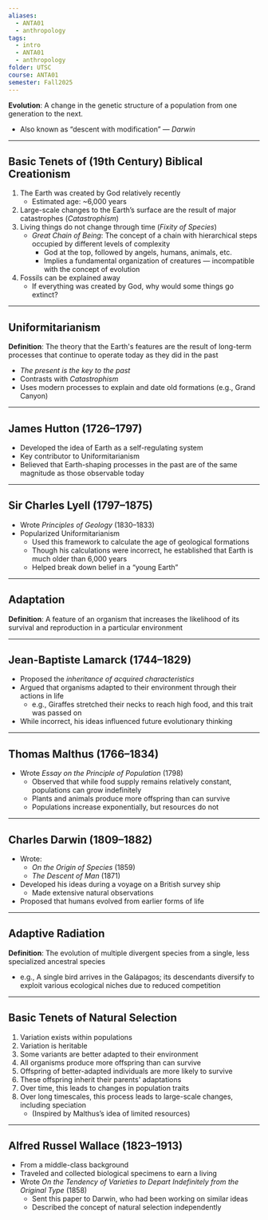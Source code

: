 ```yaml
---
aliases:
  - ANTA01
  - anthropology
tags:
  - intro
  - ANTA01
  - anthropology
folder: UTSC
course: ANTA01
semester: Fall2025
---
```


**Evolution**: A change in the genetic structure of a population from one generation to the next.  
- Also known as “descent with modification” — *Darwin*

---

## Basic Tenets of (19th Century) Biblical Creationism

1. The Earth was created by God relatively recently  
   - Estimated age: ~6,000 years
2. Large-scale changes to the Earth’s surface are the result of major catastrophes (*Catastrophism*)
3. Living things do not change through time (*Fixity of Species*)  
   - *Great Chain of Being*: The concept of a chain with hierarchical steps occupied by different levels of complexity  
     - God at the top, followed by angels, humans, animals, etc.  
     - Implies a fundamental organization of creatures — incompatible with the concept of evolution
4. Fossils can be explained away  
   - If everything was created by God, why would some things go extinct?

---

## Uniformitarianism

**Definition**: The theory that the Earth's features are the result of long-term processes that continue to operate today as they did in the past  
- *The present is the key to the past*  
- Contrasts with *Catastrophism*  
- Uses modern processes to explain and date old formations (e.g., Grand Canyon)

---

## James Hutton (1726–1797)

- Developed the idea of Earth as a self-regulating system  
- Key contributor to Uniformitarianism  
- Believed that Earth-shaping processes in the past are of the same magnitude as those observable today

---

## Sir Charles Lyell (1797–1875)

- Wrote *Principles of Geology* (1830–1833)  
- Popularized Uniformitarianism  
  - Used this framework to calculate the age of geological formations  
  - Though his calculations were incorrect, he established that Earth is much older than 6,000 years  
  - Helped break down belief in a “young Earth”

---

## Adaptation

**Definition**: A feature of an organism that increases the likelihood of its survival and reproduction in a particular environment

---

## Jean-Baptiste Lamarck (1744–1829)

- Proposed the *inheritance of acquired characteristics*  
- Argued that organisms adapted to their environment through their actions in life  
  - e.g., Giraffes stretched their necks to reach high food, and this trait was passed on  
- While incorrect, his ideas influenced future evolutionary thinking

---

## Thomas Malthus (1766–1834)

- Wrote *Essay on the Principle of Population* (1798)  
  - Observed that while food supply remains relatively constant, populations can grow indefinitely  
  - Plants and animals produce more offspring than can survive  
  - Populations increase exponentially, but resources do not

---

## Charles Darwin (1809–1882)

- Wrote:
  - *On the Origin of Species* (1859)  
  - *The Descent of Man* (1871)  
- Developed his ideas during a voyage on a British survey ship  
  - Made extensive natural observations  
- Proposed that humans evolved from earlier forms of life

---

## Adaptive Radiation

**Definition**: The evolution of multiple divergent species from a single, less specialized ancestral species  
- e.g., A single bird arrives in the Galápagos; its descendants diversify to exploit various ecological niches due to reduced competition

---

## Basic Tenets of Natural Selection

1. Variation exists within populations  
2. Variation is heritable  
3. Some variants are better adapted to their environment  
4. All organisms produce more offspring than can survive  
5. Offspring of better-adapted individuals are more likely to survive  
6. These offspring inherit their parents' adaptations  
7. Over time, this leads to changes in population traits  
8. Over long timescales, this process leads to large-scale changes, including speciation  
   - (Inspired by Malthus’s idea of limited resources)

---

## Alfred Russel Wallace (1823–1913)

- From a middle-class background  
- Traveled and collected biological specimens to earn a living  
- Wrote *On the Tendency of Varieties to Depart Indefinitely from the Original Type* (1858)  
  - Sent this paper to Darwin, who had been working on similar ideas  
  - Described the concept of natural selection independently
